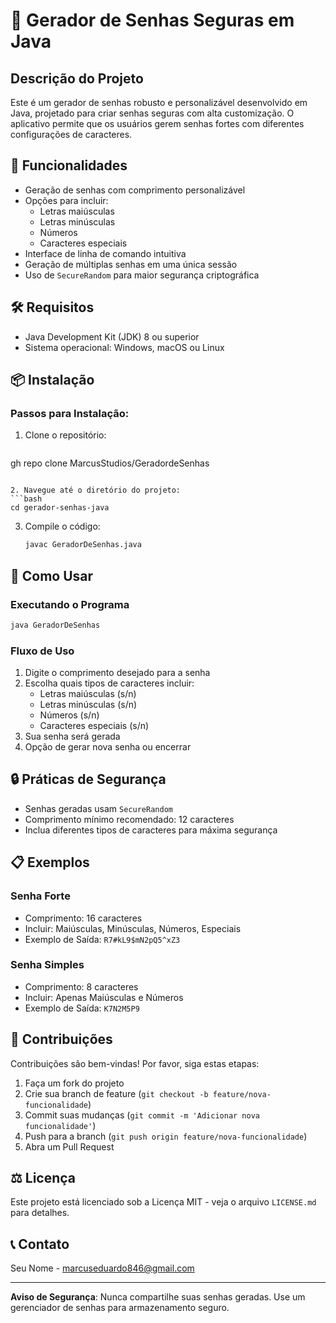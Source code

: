 # 🔐 Gerador de Senhas Seguras em Java

## Descrição do Projeto

Este é um gerador de senhas robusto e personalizável desenvolvido em Java, projetado para criar senhas seguras com alta customização. O aplicativo permite que os usuários gerem senhas fortes com diferentes configurações de caracteres.

## 🌟 Funcionalidades

- Geração de senhas com comprimento personalizável
- Opções para incluir:
  - Letras maiúsculas
  - Letras minúsculas
  - Números
  - Caracteres especiais
- Interface de linha de comando intuitiva
- Geração de múltiplas senhas em uma única sessão
- Uso de `SecureRandom` para maior segurança criptográfica

## 🛠 Requisitos

- Java Development Kit (JDK) 8 ou superior
- Sistema operacional: Windows, macOS ou Linux

## 📦 Instalação

### Passos para Instalação:

1. Clone o repositório:
   ```bash
  gh repo clone MarcusStudios/GeradordeSenhas
   ```

2. Navegue até o diretório do projeto:
   ```bash
   cd gerador-senhas-java
   ```

3. Compile o código:
   ```bash
   javac GeradorDeSenhas.java
   ```

## 🚀 Como Usar

### Executando o Programa

```bash
java GeradorDeSenhas
```

### Fluxo de Uso

1. Digite o comprimento desejado para a senha
2. Escolha quais tipos de caracteres incluir:
   - Letras maiúsculas (s/n)
   - Letras minúsculas (s/n)
   - Números (s/n)
   - Caracteres especiais (s/n)
3. Sua senha será gerada
4. Opção de gerar nova senha ou encerrar

## 🔒 Práticas de Segurança

- Senhas geradas usam `SecureRandom`
- Comprimento mínimo recomendado: 12 caracteres
- Inclua diferentes tipos de caracteres para máxima segurança

## 📋 Exemplos

### Senha Forte
- Comprimento: 16 caracteres
- Incluir: Maiúsculas, Minúsculas, Números, Especiais
- Exemplo de Saída: `R7#kL9$mN2pQ5^xZ3`

### Senha Simples
- Comprimento: 8 caracteres
- Incluir: Apenas Maiúsculas e Números
- Exemplo de Saída: `K7N2M5P9`

## 🤝 Contribuições

Contribuições são bem-vindas! Por favor, siga estas etapas:

1. Faça um fork do projeto
2. Crie sua branch de feature (`git checkout -b feature/nova-funcionalidade`)
3. Commit suas mudanças (`git commit -m 'Adicionar nova funcionalidade'`)
4. Push para a branch (`git push origin feature/nova-funcionalidade`)
5. Abra um Pull Request

## ⚖️ Licença

Este projeto está licenciado sob a Licença MIT - veja o arquivo `LICENSE.md` para detalhes.

## 📞 Contato

Seu Nome - marcuseduardo846@gmail.com



---

**Aviso de Segurança**: Nunca compartilhe suas senhas geradas. Use um gerenciador de senhas para armazenamento seguro.
